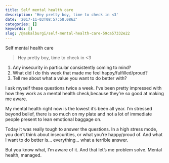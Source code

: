 ```yaml
---
title: Self mental health care
description: 'Hey pretty boy, time to check in <3'
date: '2017-11-03T08:57:58.086Z'
categories: []
keywords: []
slug: /@askalburgi/self-mental-health-care-59ca57332e22
---
```


Self mental health care

> Hey pretty boy, time to check in <3

1.  Any insecurity in particular consistently coming to mind?
2.  What did I do this week that made me feel happy/fulfilled/proud?
3.  Tell me about what a value you want to do better with?

I ask myself these questions twice a week. I’ve been pretty impressed with how they work as a mental health check,because they’re so good at making me aware.

My mental health right now is the lowest it’s been all year. I’m stressed beyond belief, there is so much on my plate and not a lot of immediate people present to lean emotional baggage on.

Today it was really tough to answer the questions. In a high stress mode, you don’t think about insecurities, or what you’re happy/proud of. And what I want to do better is… everything… what a terrible answer.

But you know what, I’m aware of it. And that let’s me problem solve. Mental health, managed.